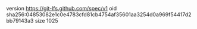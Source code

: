 version https://git-lfs.github.com/spec/v1
oid sha256:04853082e1c0e4783cfd81cb4754af35601aa3254d0a969f54417d2bb79143a3
size 1025
